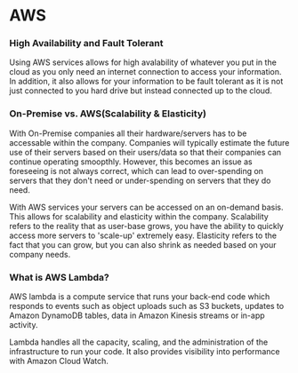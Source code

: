 # AWS

### High Availability and Fault Tolerant
Using AWS services allows for high avalability of whatever you put in the cloud as you only need an internet connection to access your information. In addition, it also allows for your information to be fault tolerant as it is not just connected to you hard drive but instead connected up to the cloud. 

### On-Premise vs. AWS(Scalability & Elasticity)
With On-Premise companies all their hardware/servers has to be accessable within the company. Companies will typically estimate the future use of their servers based on their users/data so that their companies can continue operating smoopthly. However, this becomes an issue as foreseeing is not always correct, which can lead to over-spending on servers that they don't need or under-spending on servers that they do need. 

With AWS services your servers can be accessed on an on-demand basis. This allows for scalability and elasticity within the company. Scalability refers to the reality that as user-base grows, you have the ability to quickly access more servers to 'scale-up' extremely easy. Elasticity refers to the fact that you can grow, but you can also shrink as needed based on your company needs. 


### What is AWS Lambda?
AWS lambda is a compute service that runs your back-end code which responds to events such as object uploads such as S3 buckets, updates to Amazon DynamoDB tables, data in Amazon Kinesis streams or in-app activity. 

Lambda handles all the capacity, scaling, and the administration of the infrastructure to run your code. It also provides visibility into performance with Amazon Cloud Watch. 
